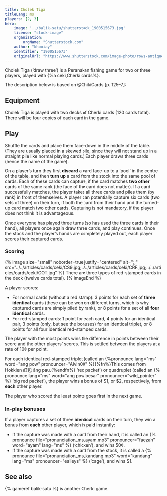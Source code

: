 ```yaml
---
title: Cholek Tiga
titleLang: ms
players: [2, 3]
hero:
    image: '../balik-satu/shutterstock_1900515673.jpg'
    license: "stock-image"
    organization:
        orgName: "Shutterstock.com"
    author: "khooiay"
    identifier: "1900515673"
    originalUrl: "https://www.shutterstock.com/image-photo/rows-antique-nyonya-tiles-pink-flowers-1900515673"
---
```


<p class="lead"><span class="noun" lang="ms">Cholek Tiga</span> (‘draw three’) is a Peranakan fishing game for two or three players, played with {%a ceki,Cherki cards%}.</p>

<!-- excerpt -->

The description below is based on @ChikiCards [p. 125–7]:

## Equipment

<span class="noun" lang="ms">Cholek Tiga</span> is played with two decks of <span class="noun"
lang="ms">Cherki</span> cards (120 cards total). There will be four copies of
each card in the game.

## Play

Shuffle the cards and place them face-down in the middle of the table. (They are
usually placed in a skewed pile, since they will not stand up in a straight pile
like normal playing cards.) Each player draws three cards (hence the name of the
game).

On a player’s turn they first **discard** a card face-up to a ‘pool’ in the
centre of the table, and then **turn up** a card from the stock into the same
pool of cards. Each of these cards can capture, if the card matches **two
other** cards of the same rank (the face of the card does not matter). If a card
successfully matches, the player takes all three cards and piles them (by rank)
in front of themselves. A player can potentially capture six cards (two sets of
three) on their turn, if both the card from their hand and the turned-up card
match two other cards. Capturing is not mandatory, if the player does not think
it is advantageous.

Once everyone has played three turns (so has used the three cards in their
hand), all players once again draw three cards, and play continues. Once the
stock and the player’s hands are completely played out, each player scores their
captured cards.

### Scoring

{% image 
    size="small"
    noborder=true
    justify="centered"
    alt=";;"
    src="../../articles/cards/ceki/CS9.jpg;../../articles/cards/ceki/CRF.jpg;../../articles/cards/ceki/COT.jpg" %}
There are three types of red-stamped cards in the deck (twelve cards total).
{% imageEnd %}

A player scores:

* For normal cards (without a red stamp): 3 points for each set of **three
  identical** cards (these can be won on different turns, which is why captured
  cards are simply piled by rank), or 8 points for a set of all **four
  identical** cards.
* For red-stamped cards: 1 point for each card, 4 points for an identical pair,
  3 points (only, but see the bonuses) for an identical triplet, or 8 points for
  all four identical red-stamped cards.

The player with the most points wins the difference in points between their
score and the other players’ scores. This is settled between the players at a
rate of 10¢ per point.

For each identical red-stamped triplet (called an {%pronounce lang="ms"
word="ang pow" pronouncer="Alvin00" %}{%fn%}This comes from Hokkien <span
lang="nan">紅包</span> <span lang="nan-Latn">âng pau</span>.{%endfn%} ‘red
packet’) or quadruplet (called an {% pronounce lang="ms" word="ang pow besar"
pronouncer="wild_pointer" %} ‘big red packet’), the player wins a bonus of $1,
or $2, respectively, from **each** other player.

The player who scored the least points goes first in the next game.

### In-play bonuses

If a player captures a set of three **identical** cards on their turn, they win
a bonus from **each** other player, which is paid instantly:

* If the capture was made with a card from their hand, it is called an {%
  pronounce file="pronunciation_ms_ayam.mp3" pronouncer="faezah" word="ayam"
  lang="ms" %} (‘chicken’), and wins 50¢.
* If the capture was made with a card from the stock, it is called a {%
  pronounce file="pronunciation_ms_kandang.mp3" word="kandang" lang="ms"
  pronouncer="eaileys" %}  (‘cage’), and wins $1.

## See also

{% gameref balik-satu %} is another <span class="noun" lang="ms-Latn">Cherki</span> game.
